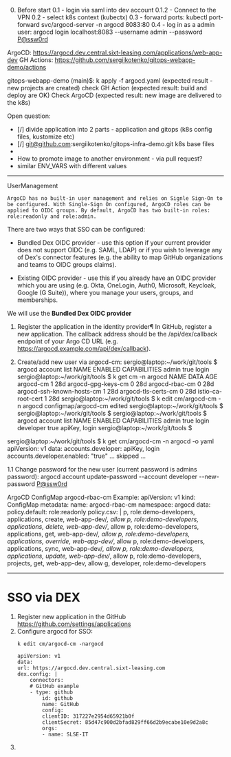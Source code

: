 0. Before start
0.1 - login via saml into dev account
0.1.2 - Connect to the VPN
0.2 - select k8s context (kubectx)
0.3 - forward ports: kubectl port-forward svc/argocd-server -n argocd 8083:80
0.4 - log in as a admin user:  argocd login localhost:8083 --username admin --password <P@ssw0rd>



ArgoCD: https://argocd.dev.central.sixt-leasing.com/applications/web-app-dev
GH  Actions: https://github.com/sergiikotenko/gitops-webapp-demo/actions

gitops-webapp-demo (main)$:
	k apply -f argocd.yaml (expected result - new projects are created)
	check GH Action (expected result: build and deploy are OK)
	Check ArgoCD (expected result: new image are delivered to the k8s)


Open question:
 - [/] divide application into 2 parts - application and gitops (k8s config files, kustomize etc)
  - [/] git@github.com:sergiikotenko/gitops-infra-demo.git k8s base files
  - 
 - How to promote image to another environment - via pull request?
 - similar ENV_VARS with different values

--- 
UserManagement
 ```
 ArgoCD has no built-in user management and relies on Signle Sign-On to be configured. With Single-Sign On configured, ArgoCD roles can be applied to OIDC groups. By default, ArgoCD has two built-in roles: role:readonly and role:admin.
 ```
 There are two ways that SSO can be configured:

* Bundled Dex OIDC provider - use this option if your current provider does not support OIDC (e.g. SAML, LDAP) or if you wish to leverage any of Dex's connector features (e.g. the ability to map GitHub organizations and teams to OIDC groups claims).

* Existing OIDC provider - use this if you already have an OIDC provider which you are using (e.g. Okta, OneLogin, Auth0, Microsoft, Keycloak, Google (G Suite)), where you manage your users, groups, and memberships.

We will use the **Bundled Dex OIDC provider**
1. Register the application in the identity provider¶
In GitHub, register a new application. The callback address should be the /api/dex/callback endpoint of your Argo CD URL (e.g. https://argocd.example.com/api/dex/callback).

1. Create/add new user via argocd-cm:
sergio@laptop:~/work/git/tools $ argocd account list
NAME   ENABLED  CAPABILITIES
admin  true     login
sergio@laptop:~/work/git/tools $ k get cm -n argocd
NAME                        DATA   AGE
argocd-cm                   1      28d
argocd-gpg-keys-cm          0      28d
argocd-rbac-cm              0      28d
argocd-ssh-known-hosts-cm   1      28d
argocd-tls-certs-cm         0      28d
istio-ca-root-cert          1      28d
sergio@laptop:~/work/git/tools $ k edit cm/argocd-cm -n argocd
configmap/argocd-cm edited
sergio@laptop:~/work/git/tools $ 
sergio@laptop:~/work/git/tools $ 
sergio@laptop:~/work/git/tools $ argocd account list
NAME       ENABLED  CAPABILITIES
admin      true     login
developer  true     apiKey, login
sergio@laptop:~/work/git/tools $ 

sergio@laptop:~/work/git/tools $ k get cm/argocd-cm -n argocd -o yaml    
apiVersion: v1
data:
  accounts.developer: apiKey, login
  accounts.developer.enabled: "true"
  ...
  skipped
  ...

1.1  Change password for the new user (current password is admins password):
	argocd account update-password --account developer --new-password <P@ssw0rd>


ArgoCD ConfigMap argocd-rbac-cm Example:
apiVersion: v1
kind: ConfigMap
metadata:
  name: argocd-rbac-cm
  namespace: argocd
data:
  policy.default: role:readonly
  policy.csv: |
  	p, role:demo-developers, applications, create, web-app-dev/*, allow
	  p, role:demo-developers, applications, delete, web-app-dev/*, allow
	  p, role:demo-developers, applications, get, web-app-dev/*, allow
	  p, role:demo-developers, applications, override, web-app-dev/*, allow
	  p, role:demo-developers, applications, sync, web-app-dev/*, allow
	  p, role:demo-developers, applications, update, web-app-dev/*, allow
	  p, role:demo-developers, projects, get, web-app-dev, allow
	  g, developer, role:demo-developers

---
# SSO via DEX
1. Register new application in the GitHub https://github.com/settings/applications
2. Configure argocd for SSO:
	```
	k edit cm/argocd-cm -nargocd

	apiVersion: v1
	data:
  	url: https://argocd.dev.central.sixt-leasing.com
  	dex.config: |
	    connectors:
      	# GitHub example
      	- type: github
	        id: github
        	name: GitHub
        	config:
          	clientID: 317227e2954d65921b0f
          	clientSecret: 85d47c900d2bfad829ff66d2b9ecabe10e9d2a8c
          	orgs:
          	- name: SLSE-IT
	```
3. 
